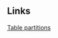 
## Links
  [Table partitions](https://github.com/ReneNyffenegger/oracle-patterns/tree/master/DatabaseObjects/Tables/Partitions)
